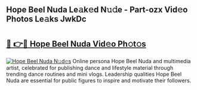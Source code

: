 ## Hope Beel Nuda Le𝚊k𝚎d N𝚞𝚍e - Part-ozx Vid𝚎o Photos Le𝚊ks JwkDc

# <h2><a href="http://fbbhvz.evod.top/?m=Hope+Beel+Nuda">🔗 👉🔴 Hope Beel Nuda Vid𝚎o Ph𝚘t𝚘s</a></h2>

[![Hope Beel Nuda N𝚞d𝚎s](https://i.imgur.com/8V9OHl7.gif)](http://fbbhvz.evod.top/?m=Hope+Beel+Nuda)
Online persona Hope Beel Nuda and multimedia artist, celebrated for publishing dance and lifestyle material through trending dance routines and mini vlogs. Leadership qualities Hope Beel Nuda are essential for public figures to inspire and motivate their followers. 
